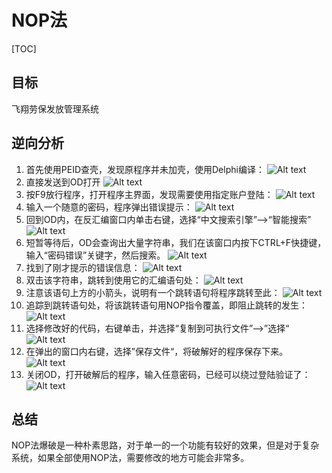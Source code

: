 # NOP法

[TOC]

## 目标
飞翔劳保发放管理系统
## 逆向分析
1. 首先使用PEID查壳，发现原程序并未加壳，使用Delphi编译：
![Alt text](amWiki/images/debugger/001/002/001.JPG)
2. 直接发送到OD打开
![Alt text](amWiki/images/debugger/001/002/002.PNG)
3. 按F9放行程序，打开程序主界面，发现需要使用指定账户登陆：
![Alt text](amWiki/images/debugger/001/002/003.PNG)
4. 输入一个随意的密码，程序弹出错误提示：
![Alt text](amWiki/images/debugger/001/002/004.PNG)
5. 回到OD内，在反汇编窗口内单击右键，选择“中文搜索引擎”——>“智能搜索”
![Alt text](amWiki/images/debugger/001/002/005.PNG)
6. 短暂等待后，OD会查询出大量字符串，我们在该窗口内按下CTRL+F快捷键，输入“密码错误”关键字，然后搜索。
![Alt text](amWiki/images/debugger/001/002/006.PNG)
7. 找到了刚才提示的错误信息：
![Alt text](amWiki/images/debugger/001/002/007.PNG)
8. 双击该字符串，跳转到使用它的汇编语句处：
![Alt text](amWiki/images/debugger/001/002/008.PNG)
9. 注意该语句上方的小箭头，说明有一个跳转语句将程序跳转至此：
![Alt text](amWiki/images/debugger/001/002/009.PNG)
10. 追踪到跳转语句处，将该跳转语句用NOP指令覆盖，即阻止跳转的发生：
![Alt text](amWiki/images/debugger/001/002/010.PNG)
11. 选择修改好的代码，右键单击，并选择“复制到可执行文件”——>”选择“
![Alt text](amWiki/images/debugger/001/002/011.PNG)
12. 在弹出的窗口内右键，选择”保存文件“，将破解好的程序保存下来。
![Alt text](amWiki/images/debugger/001/002/012.PNG)
13. 关闭OD，打开破解后的程序，输入任意密码，已经可以绕过登陆验证了：
![Alt text](amWiki/images/debugger/001/002/013.PNG)

## 总结
NOP法爆破是一种朴素思路，对于单一的一个功能有较好的效果，但是对于复杂系统，如果全部使用NOP法，需要修改的地方可能会非常多。